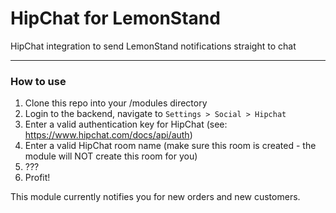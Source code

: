 # HipChat for LemonStand

HipChat integration to send LemonStand notifications straight to chat

---

### How to use

1. Clone this repo into your /modules directory
2. Login to the backend, navigate to `Settings > Social > Hipchat`
3. Enter a valid authentication key for HipChat (see: https://www.hipchat.com/docs/api/auth)
4. Enter a valid HipChat room name (make sure this room is created - the module will NOT create this room for you)
5. ???
6. Profit!

This module currently notifies you for new orders and new customers.